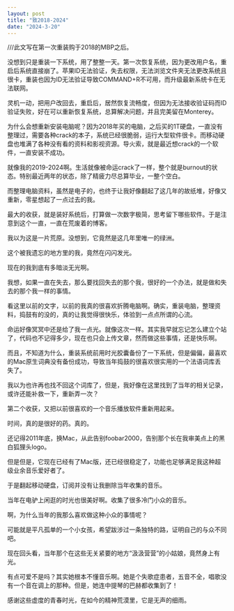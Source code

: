 ```yaml
---
layout: post
title: "致2018-2024"
date: "2024-3-20"
---
```


///此文写在第一次重装购于2018的MBP之后。

没想到只是重装一下系统，用了整整一天。第一次恢复系统，因为更改用户名，重启后系统直接崩了。苹果ID无法验证，失去权限，无法浏览文件夹无法更改系统且很卡，重装也因为ID无法验证导致COMMAND+R不可用，而升级最新系统卡在无法联网。

灵机一动，把用户改回去，重启后，居然恢复流畅度，但因为无法接收验证码而ID验证失败，好在可以重新恢复系统，总算解决问题，并且完美留在Monterey。

为什么会想重新安装电脑呢？因为2018年买的电脑，之后买的1T硬盘，一直没有整理过，需要各种crack的本子，系统已经很脆弱，运行大型软件很卡。而移动硬盘也堆满了各种没有看的资料和影视资源。导火索，就是最近想crack的一个软件，一直安装不成功。

就像我的2019-2024啊。生活就像被命运crack了一样，整个就是burnout的状态。特别最近两年的状态，除了精疲力尽总算毕业，一整个空白。

而整理电脑资料，虽然是电子的，也终于让我好像翻起了这几年的故纸堆，好像又重新，零星想起了一点过去的我。

最大的收获，就是装好系统后，打算做一次数字极简，思考留下哪些软件。于是注意到这个一直，一直在荒废着的博客。

我以为这是一片荒原。没想到，它竟然是这几年里唯一的绿洲。

这个被我遗忘的地方里的我，竟然在闪闪发光。

现在的我到底有多暗淡无光啊。

我想，如果一直在失去，那么要找回失去的那个我，很好的一个办法，就是做和失去的那个我一样的事情。

看这里以前的文字，以前的我真的很喜欢折腾电脑啊。确实，重装电脑，整理资料，捣鼓有的没的，真的让我觉得很快乐，体验到一点点所谓的心流。

命运好像冥冥中还是给了我一点光。就像这次一样。其实我早就忘记怎么建立个站了，代码也不记得多少，现在也只会上传文章，然而做这些事情，还是快乐啊。

而且，不知道为什么，重装系统前用时光胶囊备份了一下系统，但是偏偏，最喜欢的Mac原生词典没有备份成功，导致当年捣鼓的很喜欢很实用的一个法语词库丢失了。

我以为也许再也找不回这个词库了，但是，我好像在这里找到了当年的相关记录，或许还能补救一下，重新弄一次？

第二个收获，又把以前很喜欢的一个音乐播放软件重新用起来。

时间，真的是很好的药。真的。

还记得2011年底，换Mac，从此告别foobar2000，告别那个长在我审美点上的黑白狐狸头logo。

但是但是，它现在已经有了Mac版，还已经很稳定了，功能也足够满足我这种超级业余音乐爱好者了。

于是翻起移动硬盘，订阅并没有让我删除当年收集的音乐。

当年在电驴上闲逛的时光也很美好啊。收集了很多冷门小众的音乐。

啊，为什么当年的我那么喜欢做这种小众的事情呢？

可能就是平凡孤单的一个小女孩，希望跋涉过一条独特的路，证明自己的与众不同吧。

现在回头看，当年那个在这些无关紧要的地方“汲汲营营”的小姑娘，竟然身上有光。

有点可爱不是吗？其实她根本不懂音乐啊。她是个失歌症患者，五音不全，唱歌没有一个音在调上的那种。但是，她连中提琴的巴赫都收集到了！

感谢这些虚度的青春时光，在如今的精神荒漠里，它是无声的细雨。

